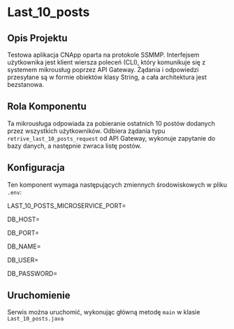 # Last_10_posts

## Opis Projektu

Testowa aplikacja CNApp oparta na protokole SSMMP. Interfejsem użytkownika jest klient wiersza poleceń (CLI), który komunikuje się z systemem mikrousług poprzez API Gateway. Żądania i odpowiedzi przesyłane są w formie obiektów klasy String, a cała architektura jest bezstanowa.

## Rola Komponentu

Ta mikrousługa odpowiada za pobieranie ostatnich 10 postów dodanych przez wszystkich użytkowników. Odbiera żądania typu `retrive_last_10_posts_request` od API Gateway, wykonuje zapytanie do bazy danych, a następnie zwraca listę postów.

## Konfiguracja

Ten komponent wymaga następujących zmiennych środowiskowych w pliku `.env`:

LAST_10_POSTS_MICROSERVICE_PORT=

DB_HOST=

DB_PORT=

DB_NAME=

DB_USER=

DB_PASSWORD=


## Uruchomienie

Serwis można uruchomić, wykonując główną metodę `main` w klasie `Last_10_posts.java`